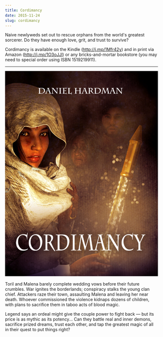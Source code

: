```yaml
---
title: Cordimancy
date: 2015-11-24
slug: cordimancy
---
```


Naive newlyweds set out to rescue orphans from the world's greatest sorcerer. Do they have enough love, grit, and trust to survive?

Cordimancy is available on the Kindle (http://j.mp/1Mfr42y) and in print via Amazon (http://j.mp/1O3oJJl) or any bricks-and-mortar bookstore (you may need to special order using ISBN 1519219911).

<hr />

<img src="assets/cordimancy-front-cover.jpg" />

Toril and Malena barely complete wedding vows before their future crumbles. War ignites the borderlands; conspiracy stalks the young clan chief. Attackers raze their town, assaulting Malena and leaving her near death. Whoever commissioned the violence kidnaps dozens of children, with plans to sacrifice them in taboo acts of blood magic.

Legend says an ordeal might give the couple power to fight back &mdash; but its price is as mythic as its potency... Can they battle real and inner demons, sacrifice prized dreams, trust each other, and tap the greatest magic of all in their quest to put things right?
